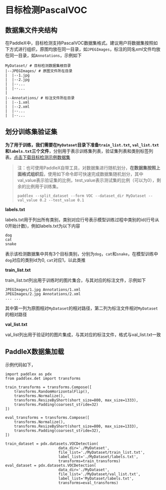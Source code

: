 # 目标检测PascalVOC

## 数据集文件夹结构

在PaddleX中，目标检测支持PascalVOC数据集格式。建议用户将数据集按照如下方式进行组织，原图均放在同一目录，如`JPEGImages`，标注的同名xml文件均放在同一目录，如`Annotations`，示例如下
```
MyDataset/ # 目标检测数据集根目录
|--JPEGImages/ # 原图文件所在目录
|  |--1.jpg
|  |--2.jpg
|  |--...
|  |--...
|
|--Annotations/ # 标注文件所在目录
|  |--1.xml
|  |--2.xml
|  |--...
|  |--...
```

## 划分训练集验证集

**为了用于训练，我们需要在`MyDataset`目录下准备`train_list.txt`, `val_list.txt`和`labels.txt`三个文件**，分别用于表示训练集列表，验证集列表和类别标签列表。[点击下载目标检测示例数据集](https://bj.bcebos.com/paddlex/datasets/insect_det.tar.gz)

> 注：也可使用PaddleX自带工具，对数据集进行随机划分，**在数据集按照上面格式组织后**，使用如下命令即可快速完成数据集随机划分，其中val_value表示验证集的比例，test_value表示测试集的比例（可以为0），剩余的比例用于训练集。
> ```
> paddlex --split_dataset --form VOC --dataset_dir MyDataset --val_value 0.2 --test_value 0.1
> ```

**labels.txt**  

labels.txt用于列出所有类别，类别对应行号表示模型训练过程中类别的id(行号从0开始计数)，例如labels.txt为以下内容
```
dog
cat
snake
```
表示该检测数据集中共有3个目标类别，分别为`dog`，`cat`和`snake`，在模型训练中`dog`对应的类别id为0, `cat`对应1，以此类推

**train_list.txt**  

train_list.txt列出用于训练时的图片集合，与其对应的标注文件，示例如下
```
JPEGImages/1.jpg Annotations/1.xml
JPEGImages/2.jpg Annotations/2.xml
... ...
```
其中第一列为原图相对`MyDataset`的相对路径，第二列为标注文件相对`MyDataset`的相对路径

**val_list.txt**  

val_list列出用于验证时的图片集成，与其对应的标注文件，格式与val_list.txt一致

## PaddleX数据集加载  
示例代码如下，
```
import paddlex as pdx
from paddlex.det import transforms

train_transforms = transforms.Compose([
    transforms.RandomHorizontalFlip(),
    transforms.Normalize(),
    transforms.ResizeByShort(short_size=800, max_size=1333),
    transforms.Padding(coarsest_stride=32)
])

eval_transforms = transforms.Compose([
    transforms.Normalize(),
    transforms.ResizeByShort(short_size=800, max_size=1333),
    transforms.Padding(coarsest_stride=32),
])

train_dataset = pdx.datasets.VOCDetection(
                        data_dir='./MyDataset',
                        file_list='./MyDataset/train_list.txt',
                        label_list='./MyDataset/labels.txt',
                        transforms=train_transforms)
eval_dataset = pdx.datasets.VOCDetection(
                        data_dir='./MyDataset',
                        file_list='./MyDataset/val_list.txt',
                        label_list='MyDataset/labels.txt',
                        transforms=eval_transforms)

```
